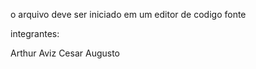 
o arquivo deve ser iniciado em um editor de codigo fonte


integrantes:

Arthur Aviz
Cesar Augusto
